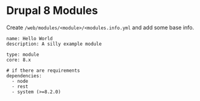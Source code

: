 # Drupal 8 Modules

Create `/web/modules/<module>/<modules.info.yml` and add some base info.

```
name: Hello World
description: A silly example module

type: module
core: 8.x

# if there are requirements
dependencies:
  - node
  - rest
  - system (>=8.2.0)
```
